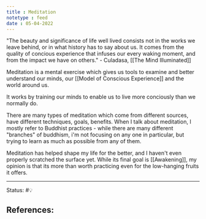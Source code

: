 ```yaml
---
title : Meditation
notetype : feed
date : 05-04-2022
---
```


"The beauty and significance of life well lived consists not in the works we leave behind, or in what history has to say about us. It comes from the quality of concious experience that infuses our every waking moment, and from the impact we have on others." - Culadasa, [[The Mind Illuminated]]

Meditation is a mental exercise which gives us tools to examine and better understand our minds, our [[Model of Conscious Experience]] and the world around us.

It works by training our minds to enable us to live more conciously than we normally do.

There are many types of meditation which come from different sources,  have different techniques, goals, benefits. When I talk about meditation, I mostly refer to Buddhist practices - while there are many different "branches" of buddhism, i'm not focusing on any one in particular, but trying to learn as much as possible from any of them.

Meditation has helped shape my life for the better, and I haven't even properly scratched the surface yet. While its final goal is [[Awakening]], my opinion is that its more than worth practicing even for the low-hanging fruits it offers.



-----

Status: #💡 

References:
- 
